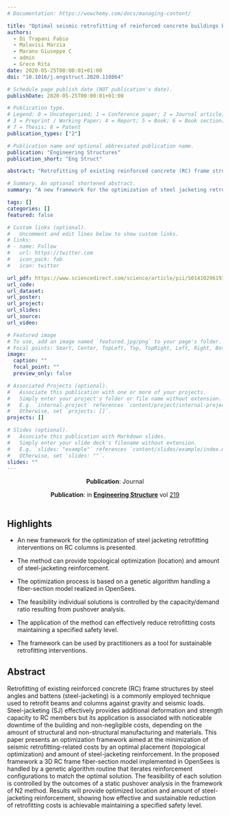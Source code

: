 ```yaml
---
# Documentation: https://wowchemy.com/docs/managing-content/

title: "Optimal seismic retrofitting of reinforced concrete buildings by steel-jacketing using a genetic algorithm-based framework"
authors:
  - Di Trapani Fabio
  - Malavisi Marzia
  - Marano Giuseppe C
  - admin
  - Greco Rita
date: 2020-05-25T00:00:01+01:00
doi: "10.1016/j.engstruct.2020.110864"

# Schedule page publish date (NOT publication's date).
publishDate: 2020-05-25T00:00:01+01:00

# Publication type.
# Legend: 0 = Uncategorized; 1 = Conference paper; 2 = Journal article;
# 3 = Preprint / Working Paper; 4 = Report; 5 = Book; 6 = Book section;
# 7 = Thesis; 8 = Patent
publication_types: ["2"]

# Publication name and optional abbreviated publication name.
publication: "Engineering Structures"
publication_short: "Eng Struct"

abstract: "Retrofitting of existing reinforced concrete (RC) frame structures by steel angles and battens (steel-jacketing) is a commonly employed technique used to retrofit beams and columns against gravity and seismic loads. Steel-jacketing (SJ) effectively provides additional deformation and strength capacity to RC members but its application is associated with noticeable downtime of the building and non-negligible costs, depending on the amount of structural and non-structural manufacturing and materials. This paper presents an optimization framework aimed at the minimization of seismic retrofitting-related costs by an optimal placement (topological optimization) and amount of steel-jacketing reinforcement. In the proposed framework a 3D RC frame fiber-section model implemented in OpenSees is handled by a genetic algorithm routine that iterates reinforcement configurations to match the optimal solution. The feasibility of each solution is controlled by the outcomes of a static pushover analysis in the framework of N2 method. Results will provide optimized location and amount of steel-jacketing reinforcement, showing how effective and sustainable reduction of retrofitting costs is achievable maintaining a specified safety level."

# Summary. An optional shortened abstract.
summary: "A new framework for the optimization of steel jacketing retrofitting interventions on RC columns"

tags: []
categories: []
featured: false

# Custom links (optional).
#   Uncomment and edit lines below to show custom links.
# links:
# - name: Follow
#   url: https://twitter.com
#   icon_pack: fab
#   icon: twitter

url_pdf: https://www.sciencedirect.com/science/article/pii/S0141029619348746
url_code:
url_dataset:
url_poster:
url_project:
url_slides:
url_source:
url_video:

# Featured image
# To use, add an image named `featured.jpg/png` to your page's folder. 
# Focal points: Smart, Center, TopLeft, Top, TopRight, Left, Right, BottomLeft, Bottom, BottomRight.
image:
  caption: ""
  focal_point: ""
  preview_only: false

# Associated Projects (optional).
#   Associate this publication with one or more of your projects.
#   Simply enter your project's folder or file name without extension.
#   E.g. `internal-project` references `content/project/internal-project/index.md`.
#   Otherwise, set `projects: []`.
projects: []

# Slides (optional).
#   Associate this publication with Markdown slides.
#   Simply enter your slide deck's filename without extension.
#   E.g. `slides: "example"` references `content/slides/example/index.md`.
#   Otherwise, set `slides: ""`.
slides: ""
---
```


<p align=center> <strong>Publication</strong>: Journal </p>
<p align=center> <strong>Publication</strong>: in 
<a href="https://www.sciencedirect.com/journal/engineering-structures"><strong>Engineering Structure</strong></a> vol <a href="https://www.sciencedirect.com/journal/engineering-structures/vol/219/suppl/C">219</a></br></br></p>






## **Highlights**

* An new framework for the optimization of steel jacketing retrofitting interventions on RC columns is presented.

* The method can provide topological optimization (location) and amount of steel-jacketing reinforcement.

* The optimization process is based on a genetic algorithm handling a fiber-section model realized in OpenSees.

* The feasibility individual solutions is controlled by the capacity/demand ratio resulting from pushover analysis.

* The application of the method can effectively reduce retrofitting costs maintaining a specified safety level.

* The framework can be used by practitioners as a tool for sustainable retrofitting interventions.


## **Abstract**

Retrofitting of existing reinforced concrete (RC) frame structures by steel angles and battens (steel-jacketing) is a commonly employed technique used to retrofit beams and columns against gravity and seismic loads. Steel-jacketing (SJ) effectively provides additional deformation and strength capacity to RC members but its application is associated with noticeable downtime of the building and non-negligible costs, depending on the amount of structural and non-structural manufacturing and materials. This paper presents an optimization framework aimed at the minimization of seismic retrofitting-related costs by an optimal placement (topological optimization) and amount of steel-jacketing reinforcement. In the proposed framework a 3D RC frame fiber-section model implemented in OpenSees is handled by a genetic algorithm routine that iterates reinforcement configurations to match the optimal solution. The feasibility of each solution is controlled by the outcomes of a static pushover analysis in the framework of N2 method. Results will provide optimized location and amount of steel-jacketing reinforcement, showing how effective and sustainable reduction of retrofitting costs is achievable maintaining a specified safety level.
